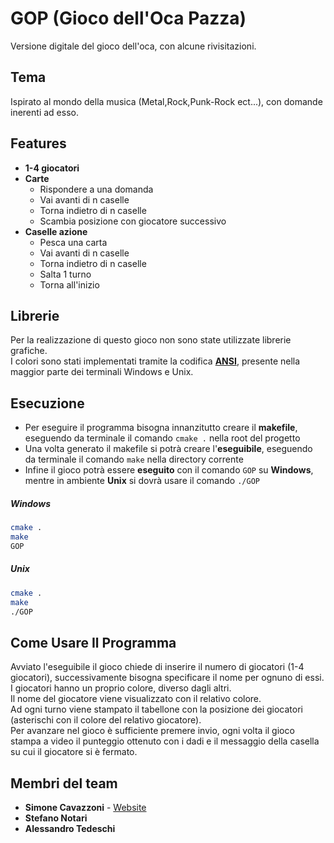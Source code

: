 # GOP (Gioco dell'Oca Pazza)

Versione digitale del gioco dell'oca, con alcune rivisitazioni.

## Tema

Ispirato al mondo della musica (Metal,Rock,Punk-Rock ect...), con domande inerenti ad esso.

## Features
* <b>1-4 giocatori</b>
* <b>Carte</b> 
    * Rispondere a una domanda
    * Vai avanti di n caselle
    * Torna indietro di n caselle
    * Scambia posizione con giocatore successivo
* <b>Caselle azione</b>
    * Pesca una carta
    * Vai avanti di n caselle
    * Torna indietro di n caselle
    * Salta 1 turno
    * Torna all'inizio

## Librerie 

Per la realizzazione di questo gioco non sono state utilizzate librerie grafiche. <br>
I colori sono stati implementati tramite la codifica <b>[ANSI](https://en.wikipedia.org/wiki/ANSI_escape_code)</b>, presente nella maggior parte 
dei terminali Windows e Unix.

## Esecuzione

* Per eseguire il programma bisogna innanzitutto creare il <b>makefile</b>, eseguendo da terminale il comando `cmake .` nella root del progetto
* Una volta generato il makefile si potrà creare l'<b>eseguibile</b>, eseguendo da terminale il comando `make` nella directory corrente
* Infine il gioco potrà essere <b>eseguito</b> con il comando `GOP` su <b>Windows</b>, mentre in ambiente <b>Unix</b> si dovrà usare il comando `./GOP`

##### Windows
```bash
cmake .
make
GOP
```

##### Unix
```bash
cmake .
make
./GOP
```

## Come Usare Il Programma

Avviato l'eseguibile il gioco chiede di inserire il numero di giocatori (1-4 giocatori), successivamente bisogna
specificare il nome per ognuno di essi. <br>
I giocatori hanno un proprio colore, diverso dagli altri.<br>
Il nome del giocatore viene visualizzato con il relativo colore.<br>
Ad ogni turno viene stampato il tabellone con la posizione dei giocatori (asterischi con il colore del relativo giocatore).<br>
Per avanzare nel gioco è sufficiente premere invio, ogni volta il gioco stampa a video il punteggio ottenuto con i dadi e il messaggio
della casella su cui il giocatore si è fermato.<br>

## Membri del team

* <b>Simone Cavazzoni</b> - [Website](https://simonecavazzoni.com) 
* <b>Stefano Notari</b>
* <b>Alessandro Tedeschi</b>